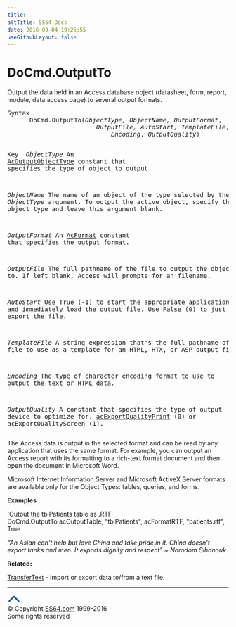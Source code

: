 ```yaml
---
title:
altTitle: SS64 Docs
date: 2016-09-04 19:26:55
useGithubLayout: false
---
```

<!-- #BeginLibraryItem "/Library/head_access.lbi" --><!-- #EndLibraryItem --><h1>DoCmd.OutputTo</h1>
<p> Output the data held in an Access database object (datasheet, form, report, module, data access page) to several output formats.</p>
<pre>Syntax
      DoCmd.OutputTo(<i>ObjectType, ObjectName, OutputFormat</i>,
                        <i>OutputFile, AutoStart, TemplateFile</i>,
                            <i>Encoding</i>, <i>OutputQuality</i>)

Key
<i>   ObjectType</i>    An <a href="acoutputobjecttype.html">AcOutputObjectType</a> constant that specifies
                 the type of object to output.<i>

   ObjectName</i>    The name of an object of the type selected by
                 the <i>ObjectType</i> argument.
                 To output the active object, specify the object
                 type and leave this argument blank.

   <i>OutputFormat</i>  An <a href="acformat.html">AcFormat</a> constant that specifies the output format.

   <i>OutputFile</i>    The full pathname of the file to output the object to.
                 If left blank, Access will prompts for an filename.

   <i>AutoStart</i>     Use True (-1) to start the appropriate application
                 and immediately load the output file.
                 Use <u>False</u> (0) to just export the file.<i>

   TemplateFile</i>  A string expression that's the full pathname of
                 a file to use as a template for an HTML, HTX, or
                 ASP output file.

   <i>Encoding</i>      The type of character encoding format to use to
                 output the text or HTML data. 

   <i>OutputQuality</i>  A constant that specifies the type of output 
                 device to optimize for. <u>acExportQualityPrint</u> (0)
                 or acExportQualityScreen (1).</pre>
<p>The Access data is output in the selected format and can be read by any application that uses the same format. For example, you can output an Access report with its formatting to a rich-text format document and then open the document in Microsoft Word.</p>
<p>Microsoft Internet Information Server and Microsoft ActiveX Server formats are available only for the Object Types: tables, queries, and forms.</p>
<p><b>Examples</b></p>
<p><span class="code"></span>'Output the tblPatients table as .RTF <span class="code"><br>
DoCmd.OutputTo acOutputTable, "tblPatients", 
acFormatRTF, "patients.rtf", True</span></p>
<p class="quote"><i>“An Asian can't help but love China and take pride in it. China doesn't export tanks and men. It exports dignity and respect” ~ Norodom Sihanouk</i></p>
<p><b>Related:</b></p>
<p><a href="transfertext.html">TransferText</a> - Import or export data to/from a text file.</p><!-- #BeginLibraryItem "/Library/foot_access.lbi" --><p><script async="" src="//pagead2.googlesyndication.com/pagead/js/adsbygoogle.js"></script>
<!-- access -->

<hr>
<div id="bl" class="footer"><a href="#"><img src="../images/top.png" width="30" height="22" alt="Back to the Top"></a></div>
<div id="br" class="footer, tagline">© Copyright <a href="http://ss64.com/">SS64.com</a> 1999-2016<br>
Some rights reserved</div><!-- #EndLibraryItem -->

